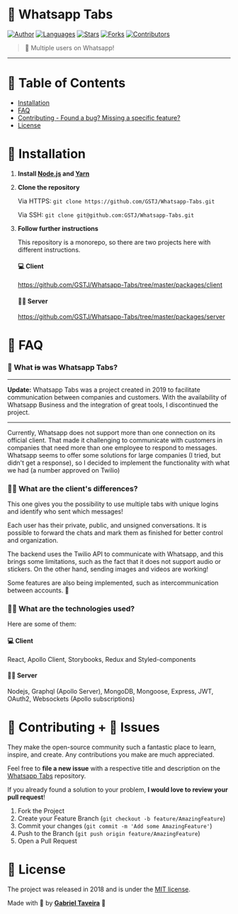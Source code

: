 # 💬 Whatsapp Tabs

[![Author](https://img.shields.io/badge/author-GSTJ-F2C702?style=flat-square)](https://github.com/GSTJ)
[![Languages](https://img.shields.io/github/languages/count/GSTJ/Whatsapp-Tabs?color=%23F2C702&style=flat-square)](#)
[![Stars](https://img.shields.io/github/stars/GSTJ/Whatsapp-Tabs?color=F2C702&style=flat-square)](https://github.com/GSTJ/Whatsapp-Tabs/stargazers)
[![Forks](https://img.shields.io/github/forks/GSTJ/Whatsapp-Tabs?color=%23F2C702&style=flat-square)](https://github.com/GSTJ/Whatsapp-Tabs/network/members)
[![Contributors](https://img.shields.io/github/contributors/GSTJ/Whatsapp-Tabs?color=F2C702&style=flat-square)](https://github.com/GSTJ/Whatsapp-Tabs/graphs/contributors)

> 🎉 Multiple users on Whatsapp!

--- ---

# :pushpin: Table of Contents

* [Installation](#construction_worker-installation)
* [FAQ](#postbox-faq)
* [Contributing - Found a bug? Missing a specific feature?](#tada-contributing--bug-issues)
* [License](#closed_book-license)

# :construction_worker: Installation

1. **Install [Node.js](https://nodejs.org/en/download/) and [Yarn](https://yarnpkg.com/)**

2. **Clone the repository**

   Via HTTPS: `git clone https://github.com/GSTJ/Whatsapp-Tabs.git`

   Via SSH: `git clone git@github.com:GSTJ/Whatsapp-Tabs.git`

3. **Follow further instructions**

    This repository is a monorepo, so there are two projects here with different instructions.

    #### 💻 Client

    https://github.com/GSTJ/Whatsapp-Tabs/tree/master/packages/client

    #### 👨‍💻 Server

    https://github.com/GSTJ/Whatsapp-Tabs/tree/master/packages/server

# :postbox: FAQ

### 🙋‍ What ~~is~~ was Whatsapp Tabs?

--- ---
**Update:** Whatsapp Tabs was a project created in 2019 to facilitate communication between companies and customers. With the availability of Whatsapp Business and the integration of great tools, I discontinued the project.
--- ---
Currently, Whatsapp does not support more than one connection on its official client. That made it challenging to communicate with customers in companies that need more than one employee to respond to messages.
Whatsapp seems to offer some solutions for large companies (I tried, but didn't get a response), so I decided to implement the functionality with what we had (a number approved on Twilio)

### 🙋‍♂️ What are the client's differences?

This one gives you the possibility to use multiple tabs with unique logins and identify who sent which messages!

Each user has their private, public, and unsigned conversations. It is possible to forward the chats and mark them as finished for better control and organization.

The backend uses the Twilio API to communicate with Whatsapp, and this brings some limitations, such as the fact that it does not support audio or stickers. On the other hand, sending images and videos are working!

Some features are also being implemented, such as intercommunication between accounts. 🎅


### 👨‍🔬 What are the technologies used?

Here are some of them:

#### 💻 Client

React, Apollo Client, Storybooks, Redux and Styled-components

#### 👨‍💻 Server

Nodejs, Graphql (Apollo Server), MongoDB, Mongoose, Express, JWT, OAuth2, Websockets (Apollo subscriptions)

# :tada: Contributing + :bug: Issues

They make the open-source community such a fantastic place to learn, inspire, and create. Any contributions you make are much appreciated.

Feel free to **file a new issue** with a respective title and description on the [Whatsapp Tabs](https://github.com/GSTJ/Whatsapp-Tabs/issues) repository.

If you already found a solution to your problem, **I would love to review your pull request**!

1. Fork the Project
2. Create your Feature Branch (`git checkout -b feature/AmazingFeature`)
3. Commit your changes (`git commit -m 'Add some AmazingFeature'`)
4. Push to the Branch (`git push origin feature/AmazingFeature`)
5. Open a Pull Request

# :closed_book: License

The project was released in 2018 and is under the [MIT license](https://github.com/GSTJ/Whatsapp-Tabs/master/LICENSE).

Made with 💖 by [**Gabriel Taveira**](https://github.com/GSTJ)  🚀
